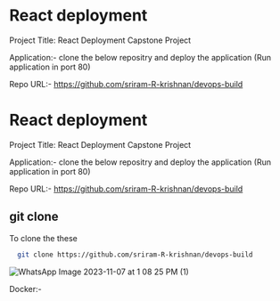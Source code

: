 # React deployment

Project Title: React Deployment Capstone Project
 
Application:-
clone the below repositry and deploy the application (Run     application in port 80)

Repo URL:- https://github.com/sriram-R-krishnan/devops-build

# React deployment

Project Title: React Deployment Capstone Project
 
Application:-
clone the below repositry and deploy the application (Run     application in port 80)

Repo URL:- https://github.com/sriram-R-krishnan/devops-build

## git clone 

To clone the these 
```bash
  git clone https://github.com/sriram-R-krishnan/devops-build
```


![WhatsApp Image 2023-11-07 at 1 08 25 PM (1)](https://github.com/jayan/terraform-refs/assets/83051900/655a2a4f-178b-4ed2-8c46-c469c7145f84)

Docker:- 
